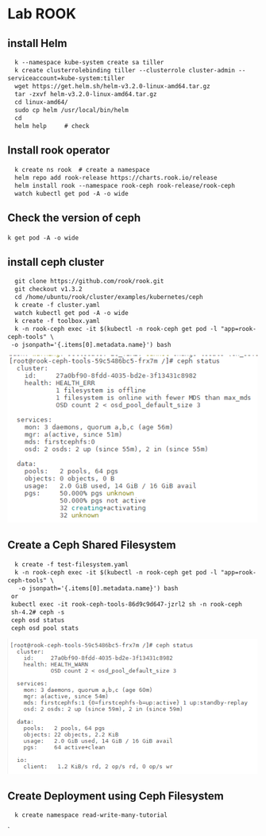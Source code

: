 # Lab ROOK


## install Helm
```shell script
  k --namespace kube-system create sa tiller
  k create clusterrolebinding tiller --clusterrole cluster-admin --serviceaccount=kube-system:tiller
  wget https://get.helm.sh/helm-v3.2.0-linux-amd64.tar.gz
  tar -zxvf helm-v3.2.0-linux-amd64.tar.gz
  cd linux-amd64/
  sudo cp helm /usr/local/bin/helm
  cd
  helm help     # check
```
## Install rook operator
```shell script
  k create ns rook  # create a namespace 
  helm repo add rook-release https://charts.rook.io/release
  helm install rook --namespace rook-ceph rook-release/rook-ceph
  watch kubectl get pod -A -o wide
```
## Check the version of ceph
```k get pod -A -o wide ```

## install ceph cluster 
```shell script
  git clone https://github.com/rook/rook.git
  git checkout v1.3.2
  cd /home/ubuntu/rook/cluster/examples/kubernetes/ceph
  k create -f cluster.yaml
  watch kubectl get pod -A -o wide
  k create -f toolbox.yaml
  k -n rook-ceph exec -it $(kubectl -n rook-ceph get pod -l "app=rook-ceph-tools" \
 -o jsonpath='{.items[0].metadata.name}') bash
```
![k8s-ceph cluster](../screenshot/ceph-cluster.png)


## Create a Ceph Shared Filesystem
```shell script
  k create -f test-filesystem.yaml
  k -n rook-ceph exec -it $(kubectl -n rook-ceph get pod -l "app=rook-ceph-tools" \
   -o jsonpath='{.items[0].metadata.name}') bash
 or 
 kubectl exec -it rook-ceph-tools-86d9c9d647-jzrl2 sh -n rook-ceph
 sh-4.2# ceph -s
 ceph osd status
 ceph osd pool stats
```
![k8s-ceph cluster1](../screenshot/ceph-cluster1.png)

## Create Deployment using Ceph Filesystem
```shell script
  k create namespace read-write-many-tutorial
```

`



```